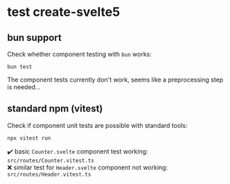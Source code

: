 # test create-svelte5

## bun support

Check whether component testing with `bun` works:

```shell
bun test
```

The component tests currently don't work, seems like a preprocessing step is needed...

## standard npm (vitest)

Check if component unit tests are possible with standard tools:

```shell
npx vitest run
```

✔️ basic `Counter.svelte` component test working: `src/routes/Counter.vitest.ts`  
❌ similar test for `Header.svelte` component not working: `src/routes/Header.vitest.ts`
